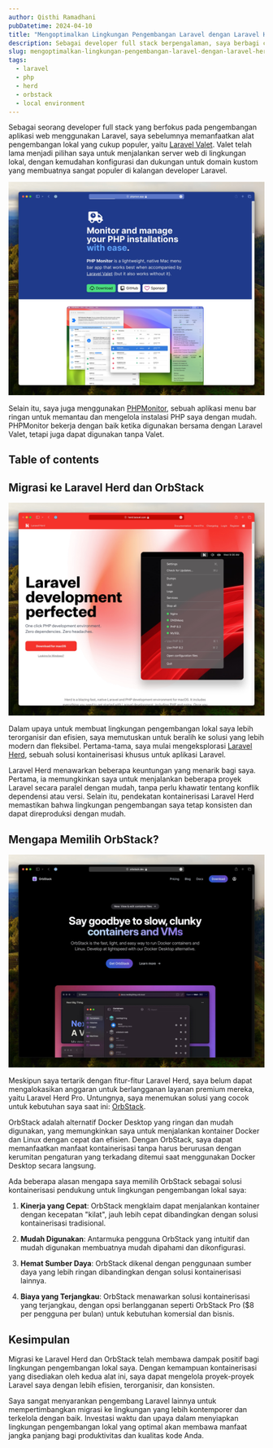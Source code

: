 ```yaml
---
author: Qisthi Ramadhani
pubDatetime: 2024-04-10
title: "Mengoptimalkan Lingkungan Pengembangan Laravel dengan Laravel Herd dan OrbStack"
description: Sebagai developer full stack berpengalaman, saya berbagi cerita tentang migrasi lingkungan pengembangan lokal saya ke Laravel Herd dan OrbStack. Temukan bagaimana solusi kontainerisasi ini dapat meningkatkan produktivitas, efisiensi, dan konsistensi dalam pengembangan aplikasi Laravel.
slug: mengoptimalkan-lingkungan-pengembangan-laravel-dengan-laravel-herd-dan-orbstack
tags:
  - laravel
  - php
  - herd
  - orbstack
  - local environment
---
```


Sebagai seorang developer full stack yang berfokus pada pengembangan aplikasi web menggunakan Laravel, saya sebelumnya memanfaatkan alat pengembangan lokal yang cukup populer, yaitu [Laravel Valet](https://laravel.com/docs/11.x/valet). Valet telah lama menjadi pilihan saya untuk menjalankan server web di lingkungan lokal, dengan kemudahan konfigurasi dan dukungan untuk domain kustom yang membuatnya sangat populer di kalangan developer Laravel.

![PHPMonitor](../../assets/images/mengoptimalkan-lingkungan-pengembangan-laravel/phpmon.jpeg)

Selain itu, saya juga menggunakan [PHPMonitor](https://phpmon.app), sebuah aplikasi menu bar ringan untuk memantau dan mengelola instalasi PHP saya dengan mudah. PHPMonitor bekerja dengan baik ketika digunakan bersama dengan Laravel Valet, tetapi juga dapat digunakan tanpa Valet.

## Table of contents

## Migrasi ke Laravel Herd dan OrbStack

![Laravel Herd](../../assets/images/mengoptimalkan-lingkungan-pengembangan-laravel/herd.jpeg)

Dalam upaya untuk membuat lingkungan pengembangan lokal saya lebih terorganisir dan efisien, saya memutuskan untuk beralih ke solusi yang lebih modern dan fleksibel. Pertama-tama, saya mulai mengeksplorasi [Laravel Herd](https://herd.laravel.com), sebuah solusi kontainerisasi khusus untuk aplikasi Laravel.

Laravel Herd menawarkan beberapa keuntungan yang menarik bagi saya. Pertama, ia memungkinkan saya untuk menjalankan beberapa proyek Laravel secara paralel dengan mudah, tanpa perlu khawatir tentang konflik dependensi atau versi. Selain itu, pendekatan kontainerisasi Laravel Herd memastikan bahwa lingkungan pengembangan saya tetap konsisten dan dapat direproduksi dengan mudah.

## Mengapa Memilih OrbStack?

![OrbStack](../../assets/images/mengoptimalkan-lingkungan-pengembangan-laravel/orbstack.jpeg)

Meskipun saya tertarik dengan fitur-fitur Laravel Herd, saya belum dapat mengalokasikan anggaran untuk berlangganan layanan premium mereka, yaitu Laravel Herd Pro. Untungnya, saya menemukan solusi yang cocok untuk kebutuhan saya saat ini: [OrbStack](https://orbstack.dev).

OrbStack adalah alternatif Docker Desktop yang ringan dan mudah digunakan, yang memungkinkan saya untuk menjalankan kontainer Docker dan Linux dengan cepat dan efisien. Dengan OrbStack, saya dapat memanfaatkan manfaat kontainerisasi tanpa harus berurusan dengan kerumitan pengaturan yang terkadang ditemui saat menggunakan Docker Desktop secara langsung.

Ada beberapa alasan mengapa saya memilih OrbStack sebagai solusi kontainerisasi pendukung untuk lingkungan pengembangan lokal saya:

1. **Kinerja yang Cepat**: OrbStack mengklaim dapat menjalankan kontainer dengan kecepatan "kilat", jauh lebih cepat dibandingkan dengan solusi kontainerisasi tradisional.

2. **Mudah Digunakan**: Antarmuka pengguna OrbStack yang intuitif dan mudah digunakan membuatnya mudah dipahami dan dikonfigurasi.

3. **Hemat Sumber Daya**: OrbStack dikenal dengan penggunaan sumber daya yang lebih ringan dibandingkan dengan solusi kontainerisasi lainnya.

4. **Biaya yang Terjangkau**: OrbStack menawarkan solusi kontainerisasi yang terjangkau, dengan opsi berlangganan seperti OrbStack Pro ($8 per pengguna per bulan) untuk kebutuhan komersial dan bisnis.

## Kesimpulan

Migrasi ke Laravel Herd dan OrbStack telah membawa dampak positif bagi lingkungan pengembangan lokal saya. Dengan kemampuan kontainerisasi yang disediakan oleh kedua alat ini, saya dapat mengelola proyek-proyek Laravel saya dengan lebih efisien, terorganisir, dan konsisten.

Saya sangat menyarankan pengembang Laravel lainnya untuk mempertimbangkan migrasi ke lingkungan yang lebih kontemporer dan terkelola dengan baik. Investasi waktu dan upaya dalam menyiapkan lingkungan pengembangan lokal yang optimal akan membawa manfaat jangka panjang bagi produktivitas dan kualitas kode Anda.
